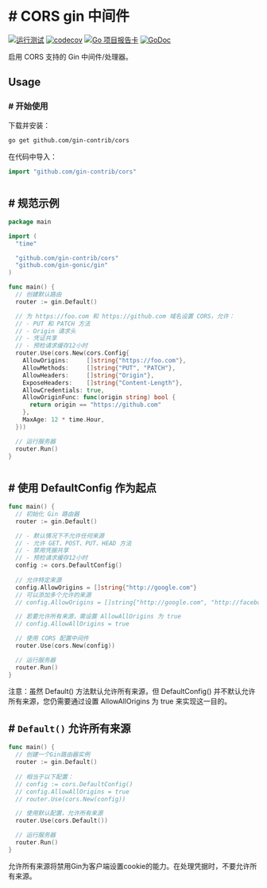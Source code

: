 # # CORS gin 中间件

[![运行测试](https://github.com/gin-contrib/cors/actions/workflows/go.yml/badge.svg)](https://github.com/gin-contrib/cors/actions/workflows/go.yml)
[![codecov](https://codecov.io/gh/gin-contrib/cors/branch/master/graph/badge.svg)](https://codecov.io/gh/gin-contrib/cors)
[![Go 项目报告卡](https://goreportcard.com/badge/github.com/gin-contrib/cors)](https://goreportcard.com/report/github.com/gin-contrib/cors)
[![GoDoc](https://godoc.org/github.com/gin-contrib/cors?status.svg)](https://godoc.org/github.com/gin-contrib/cors)

启用 CORS 支持的 Gin 中间件/处理器。
## Usage

### # 开始使用

下载并安装：

```sh
go get github.com/gin-contrib/cors
```

在代码中导入：

```go
import "github.com/gin-contrib/cors"
```

#
## # 规范示例

```go
package main

import (
  "time"

  "github.com/gin-contrib/cors"
  "github.com/gin-gonic/gin"
)

func main() {
  // 创建默认路由
  router := gin.Default()

  // 为 https://foo.com 和 https://github.com 域名设置 CORS，允许：
  // - PUT 和 PATCH 方法
  // - Origin 请求头
  // - 凭证共享
  // - 预检请求缓存12小时
  router.Use(cors.New(cors.Config{
    AllowOrigins:     []string{"https://foo.com"},
    AllowMethods:     []string{"PUT", "PATCH"},
    AllowHeaders:     []string{"Origin"},
    ExposeHeaders:    []string{"Content-Length"},
    AllowCredentials: true,
    AllowOriginFunc: func(origin string) bool {
      return origin == "https://github.com"
    },
    MaxAge: 12 * time.Hour,
  }))

  // 运行服务器
  router.Run()
}
```

#
## # 使用 DefaultConfig 作为起点

```go
func main() {
  // 初始化 Gin 路由器
  router := gin.Default()

  // - 默认情况下不允许任何来源
  // - 允许 GET、POST、PUT、HEAD 方法
  // - 禁用凭据共享
  // - 预检请求缓存12小时
  config := cors.DefaultConfig()
  
  // 允许特定来源
  config.AllowOrigins = []string{"http://google.com"}
  // 可以添加多个允许的来源
  // config.AllowOrigins = []string{"http://google.com", "http://facebook.com"}

  // 若要允许所有来源，需设置 AllowAllOrigins 为 true
  // config.AllowAllOrigins = true

  // 使用 CORS 配置中间件
  router.Use(cors.New(config))

  // 运行服务器
  router.Run()
}
```

注意：虽然 Default() 方法默认允许所有来源，但 DefaultConfig() 并不默认允许所有来源，您仍需要通过设置 AllowAllOrigins 为 true 来实现这一目的。
## # `Default()` 允许所有来源

```go
func main() {
  // 创建一个Gin路由器实例
  router := gin.Default()
  
  // 相当于以下配置：
  // config := cors.DefaultConfig()
  // config.AllowAllOrigins = true
  // router.Use(cors.New(config))

  // 使用默认配置，允许所有来源
  router.Use(cors.Default())

  // 运行服务器
  router.Run()
}
```

允许所有来源将禁用Gin为客户端设置cookie的能力。在处理凭据时，不要允许所有来源。
